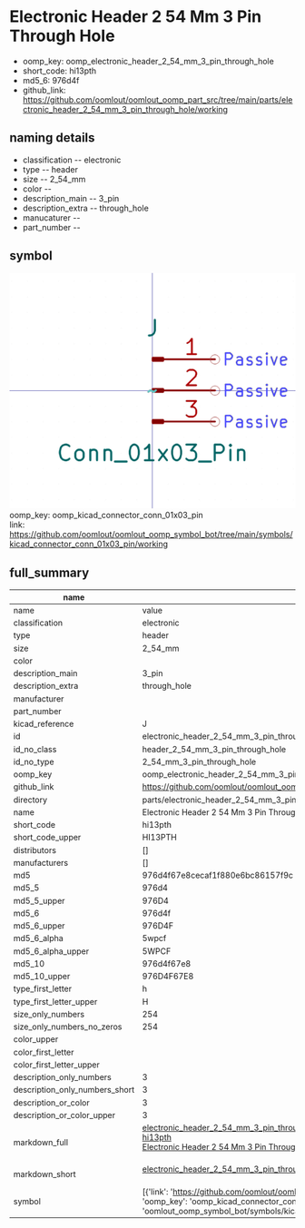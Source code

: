 # Electronic Header 2 54 Mm 3 Pin Through Hole

  
* oomp_key: oomp_electronic_header_2_54_mm_3_pin_through_hole 
* short_code: hi13pth
* md5_6: 976d4f  
* github_link: https://github.com/oomlout/oomlout_oomp_part_src/tree/main/parts/electronic_header_2_54_mm_3_pin_through_hole/working  
## naming details
* classification -- electronic
* type -- header
* size -- 2_54_mm
* color -- 
* description_main -- 3_pin
* description_extra -- through_hole
* manucaturer -- 
* part_number -- 



## symbol

![](symbol/0/working/working_600.png)  
oomp_key: oomp_kicad_connector_conn_01x03_pin  
link: https://github.com/oomlout/oomlout_oomp_symbol_bot/tree/main/symbols/kicad_connector_conn_01x03_pin/working  


## full_summary
| name | value | 
| --- | --- | 
| name | value | 
| classification | electronic | 
| type | header | 
| size | 2_54_mm | 
| color |  | 
| description_main | 3_pin | 
| description_extra | through_hole | 
| manufacturer |  | 
| part_number |  | 
| kicad_reference | J | 
| id | electronic_header_2_54_mm_3_pin_through_hole | 
| id_no_class | header_2_54_mm_3_pin_through_hole | 
| id_no_type | 2_54_mm_3_pin_through_hole | 
| oomp_key | oomp_electronic_header_2_54_mm_3_pin_through_hole | 
| github_link | https://github.com/oomlout/oomlout_oomp_part_src/tree/main/parts/electronic_header_2_54_mm_3_pin_through_hole/working | 
| directory | parts/electronic_header_2_54_mm_3_pin_through_hole | 
| name | Electronic Header 2 54 Mm 3 Pin Through Hole | 
| short_code | hi13pth | 
| short_code_upper | HI13PTH | 
| distributors | [] | 
| manufacturers | [] | 
| md5 | 976d4f67e8cecaf1f880e6bc86157f9c | 
| md5_5 | 976d4 | 
| md5_5_upper | 976D4 | 
| md5_6 | 976d4f | 
| md5_6_upper | 976D4F | 
| md5_6_alpha | 5wpcf | 
| md5_6_alpha_upper | 5WPCF | 
| md5_10 | 976d4f67e8 | 
| md5_10_upper | 976D4F67E8 | 
| type_first_letter | h | 
| type_first_letter_upper | H | 
| size_only_numbers | 254 | 
| size_only_numbers_no_zeros | 254 | 
| color_upper |  | 
| color_first_letter |  | 
| color_first_letter_upper |  | 
| description_only_numbers | 3 | 
| description_only_numbers_short | 3 | 
| description_or_color | 3 | 
| description_or_color_upper | 3 | 
| markdown_full | [electronic_header_2_54_mm_3_pin_through_hole](https://github.com/oomlout/oomlout_oomp_part_src/tree/main/parts/electronic_header_2_54_mm_3_pin_through_hole/working)<br>[hi13pth](https://github.com/oomlout/oomlout_oomp_part_src/tree/main/parts/electronic_header_2_54_mm_3_pin_through_hole/working)<br>[Electronic Header 2 54 Mm 3 Pin Through Hole](https://github.com/oomlout/oomlout_oomp_part_src/tree/main/parts/electronic_header_2_54_mm_3_pin_through_hole/working)<br><br> | 
| markdown_short | [electronic_header_2_54_mm_3_pin_through_hole](https://github.com/oomlout/oomlout_oomp_part_src/tree/main/parts/electronic_header_2_54_mm_3_pin_through_hole/working)<br><br> | 
| symbol | [{'link': 'https://github.com/oomlout/oomlout_oomp_symbol_bot/tree/main/symbols/kicad_connector_conn_01x03_pin', 'oomp_key': 'oomp_kicad_connector_conn_01x03_pin', 'directory': 'oomlout_oomp_symbol_bot/symbols/kicad_connector_conn_01x03_pin//working/working.kicad_sym'}] | 
